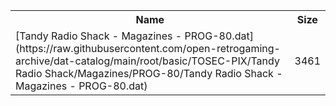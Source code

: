 <table>
<tr><th>Name</th><th>Size</th></tr>
<tr><td>
[Tandy Radio Shack - Magazines - PROG-80.dat](https://raw.githubusercontent.com/open-retrogaming-archive/dat-catalog/main/root/basic/TOSEC-PIX/Tandy Radio Shack/Magazines/PROG-80/Tandy Radio Shack - Magazines - PROG-80.dat)
</td><td>3461</td></tr>
</table>
